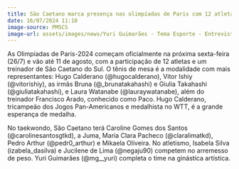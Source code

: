```yaml
---
title: São Caetano marca presença nas olimpíadas de Paris com 12 atletas
date: 16/07/2024 11:10
image-source: PMSCS
image-url: assets/images/news/Yuri Guimarães - Tema Esporte - Entrevistados Revista 2021  (3).JPG
---
```


As Olimpíadas de Paris-2024 começam oficialmente na próxima sexta-feira (26/7) e vão até 11 de agosto, com a participação de 12 atletas e um treinador de São Caetano do Sul. O tênis de mesa é a modalidade com mais representantes: Hugo Calderano (@hugocalderano), Vitor Ishiy (@vitorishiy), as irmãs Bruna (@_brunatakahashi) e Giulia Takahashi (@giuliatakahashi), e Laura Watanabe (@lauraywatanabe), além do treinador Francisco Arado, conhecido como Paco. Hugo Calderano, tricampeão dos Jogos Pan-Americanos e medalhista no WTT, é a grande esperança de medalha.

No taekwondo, São Caetano terá Caroline Gomes dos Santos (@carolinesantosgtkd), a Juma, Maria Clara Pacheco (@claralimatkd), Pedro Arthur (@pedr0_arthur) e Mikaela Oliveira. No atletismo, Isabela Silva (izabela_dasilva) e Jucilene de Lima (@negaju90) competem no arremesso de peso. Yuri Guimarães (@mg__yuri) completa o time na ginástica artística.